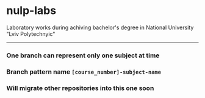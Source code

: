 # nulp-labs
Laboratory works during achiving bachelor's degree in National University "Lviv Polytechnyic"

---

### One branch can represent only one subject at time
### Branch pattern name `[course_number]-subject-name`
### Will migrate other repositories into this one soon
